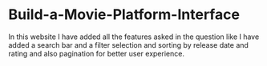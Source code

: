 ﻿# Build-a-Movie-Platform-Interface
 In this website I have added all the features asked in the question like I have added a search bar and a filter selection and sorting by release date and rating and also pagination for better user experience.
